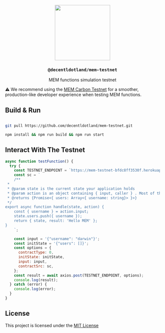 <p align="center">
  <a href="https://decent.land">
    <img src="https://mem-home.vercel.app/icons/mem/mem-logo-v2.svg" height="180">
  </a>
  <h3 align="center"><code>@decentldotland/mem-testnet</code></h3>
  <p align="center">MEM functions simulation testnet</p>
</p>

⚠️ We recommend using the [MEM Carbon Testnet](https://github.com/decentldotland/mem-carbon-testnet) for a smoother, production-like developer experience when testing MEM functions.

## Build & Run

```bash

git pull https://github.com/decentldotland/mem-testnet.git

npm install && npm run build && npm run start

```

## Interact With The Testnet
```js
async function testFunction() {
  try {
    const TESTNET_ENDPOINT = `https://mem-testnet-bfdc8ff3530f.herokuapp.com/`;
    const sc = `
    /**
 *
 * @param state is the current state your application holds
 * @param action is an object containing { input, caller } . Most of the times you will only use \`action.input\` which contains the input passed as a write operation
 * @returns {Promise<{ users: Array<{ username: string}> }>}
 */
export async function handle(state, action) {
    const { username } = action.input;
    state.users.push({ username });
    return { state, result: 'Hello MEM' };
}
    `;

    const input = '{"username": "darwin"}';
    const initState = '{"users": []}';
    const options = {
      contractType: 0,
      initState: initState,
      input: input,
      contractSrc: sc,
    };
    const result = await axios.post(TESTNET_ENDPOINT, options);
    console.log(result);
  } catch (error) {
    console.log(error);
  }
}

```

## License
This project is licensed under the [MIT License](./LICENSE)




